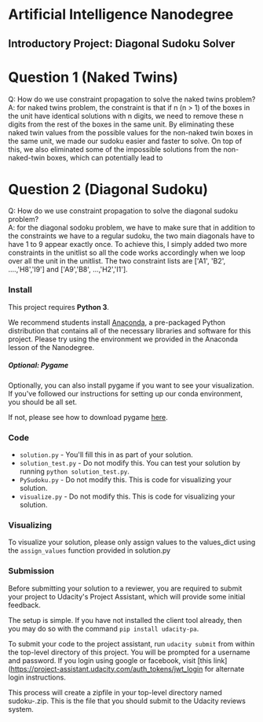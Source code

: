 # Artificial Intelligence Nanodegree
## Introductory Project: Diagonal Sudoku Solver

# Question 1 (Naked Twins)
Q: How do we use constraint propagation to solve the naked twins problem?  
A: for naked twins problem, the constraint is that if n (n > 1) of the boxes in the unit have identical solutions with n digits, we need to remove these n digits from the rest of the boxes in the same unit. By eliminating these naked twin values from the possible values for the non-naked twin boxes in the same unit, we made our sudoku easier and faster to solve. On top of this, we also eliminated some of the impossible solutions from the non-naked-twin boxes, which can potentially lead to 

# Question 2 (Diagonal Sudoku)
Q: How do we use constraint propagation to solve the diagonal sudoku problem?  
A: for the diagonal sodoku problem, we have to make sure that in addition to the constraints we have to a regular sudoku, the two main diagonals have to have 1 to 9 appear exactly once. To achieve this, I simply added two more constraints in the unitlist so all the code works accordingly when we loop over all the unit in the unitlist. 
The two constraint lists are ['A1', 'B2', ....,'H8','I9'] and ['A9','B8', ...,'H2','I1'].

### Install

This project requires **Python 3**.

We recommend students install [Anaconda](https://www.continuum.io/downloads), a pre-packaged Python distribution that contains all of the necessary libraries and software for this project. 
Please try using the environment we provided in the Anaconda lesson of the Nanodegree.

##### Optional: Pygame

Optionally, you can also install pygame if you want to see your visualization. If you've followed our instructions for setting up our conda environment, you should be all set.

If not, please see how to download pygame [here](http://www.pygame.org/download.shtml).

### Code

* `solution.py` - You'll fill this in as part of your solution.
* `solution_test.py` - Do not modify this. You can test your solution by running `python solution_test.py`.
* `PySudoku.py` - Do not modify this. This is code for visualizing your solution.
* `visualize.py` - Do not modify this. This is code for visualizing your solution.

### Visualizing

To visualize your solution, please only assign values to the values_dict using the ```assign_values``` function provided in solution.py

### Submission
Before submitting your solution to a reviewer, you are required to submit your project to Udacity's Project Assistant, which will provide some initial feedback.  

The setup is simple.  If you have not installed the client tool already, then you may do so with the command `pip install udacity-pa`.  

To submit your code to the project assistant, run `udacity submit` from within the top-level directory of this project.  You will be prompted for a username and password.  If you login using google or facebook, visit [this link](https://project-assistant.udacity.com/auth_tokens/jwt_login for alternate login instructions.

This process will create a zipfile in your top-level directory named sudoku-<id>.zip.  This is the file that you should submit to the Udacity reviews system.

